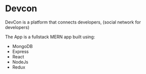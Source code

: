 # Devcon
DevCon is a platform that connects developers, (social network for developers)

The App is a fullstack MERN app built using:

- MongoDB
- Express
- React
- NodeJs
- Redux

